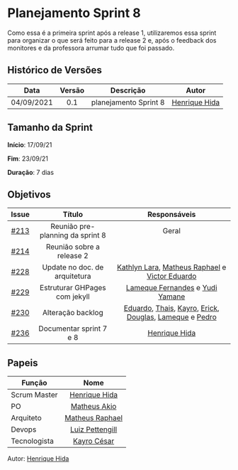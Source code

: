 ﻿



# Planejamento Sprint 8

Como essa é a primeira sprint após a release 1, utilizaremos essa sprint para organizar o que será feito  para a release 2 e, após o feedback dos monitores e da professora arrumar tudo que foi passado.


## Histórico de Versões

| Data       | Versão | Descrição                      | Autor             |
| :--------: | :----: | :----------:                   | :---------------: |
| 04/09/2021 |    0.1   | planejamento Sprint 8| [Henrique Hida](https://github.com/HenriqueHida)|

## Tamanho da Sprint

**Início**: 17/09/21

**Fim**: 23/09/21

**Duração**: 7 dias

## Objetivos

| Issue |            Título            |        Responsáveis         | 
|:-------:|:----------------------------:|:-----------------------------:|
| [#213](https://github.com/fga-eps-mds/2021-1-Bot/issues/213) | Reunião pre-planning da sprint 8 |  Geral
| [#214](https://github.com/fga-eps-mds/2021-1-Bot/issues/214) | Reunião sobre a release 2 | 
| [#228](https://github.com/fga-eps-mds/2021-1-Bot/issues/228)  | Update no doc. de arquitetura | [Kathlyn Lara](https://github.com/klmurussi), [Matheus Raphael](https://github.com/matheusrazor) e [Victor Eduardo](https://github.com/victorear05)
| [#229](https://github.com/fga-eps-mds/2021-1-Bot/issues/229) |  Estruturar GHPages com jekyll|  [Lameque Fernandes](https://github.com/LamequeFernandes) e [Yudi Yamane](https://github.com/yudi-azvd)
[#230](https://github.com/fga-eps-mds/2021-1-Bot/issues/230) |  Alteração backlog|  [Eduardo](https://github.com/MegahNevel), [Thais](https://github.com/Thais-ra), [Kayro](https://github.com/kayrocesar), [Erick](https://github.com/Ericklevy), [Douglas](https://github.com/DouglasMonteles), [Lameque](https://github.com/LamequeFernandes) e [Pedro](https://github.com/PedroLSF)
| [#236](https://github.com/fga-eps-mds/2021-1-Bot/issues/236) | Documentar sprint 7 e 8|[Henrique Hida](https://github.com/HenriqueHida)


## Papeis

|      Função      |            Nome            |
|------------------|:--------------------------:|
| Scrum Master | [Henrique Hida](https://github.com/HenriqueHida) |
| PO | [Matheus Akio](https://github.com/matheusakio) |
| Arquiteto | [Matheus Raphael](https://github.com/matheusrazor) |
| Devops | [Luiz Pettengill](https://github.com/LuizPettengill) |
| Tecnologista | [Kayro César](https://github.com/kayrocesar)

Autor: [Henrique Hida](https://github.com/HenriqueHida)
